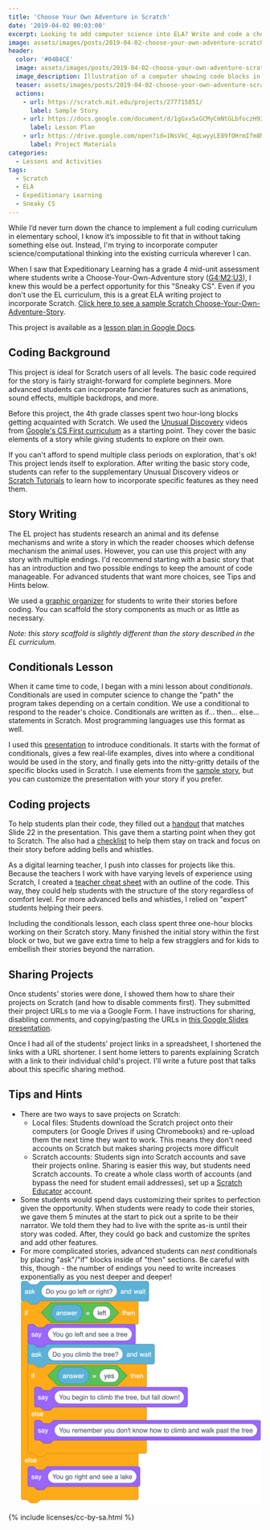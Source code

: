 ```yaml
---
title: 'Choose Your Own Adventure in Scratch'
date: '2019-04-02 00:03:00'
excerpt: Looking to add computer science into ELA? Write and code a choose your own adventure story in Scratch!
image: assets/images/posts/2019-04-02-choose-your-own-adventure-scratch/teaser.png
header:
  color: '#04B4CE'
  image: assets/images/posts/2019-04-02-choose-your-own-adventure-scratch/teaser.png
  image_description: Illustration of a computer showing code blocks in the style of the Scratch programming language next to an arrow that splits into two different heads.
  teaser: assets/images/posts/2019-04-02-choose-your-own-adventure-scratch/teaser.png
  actions:
    - url: https://scratch.mit.edu/projects/277715851/
      label: Sample Story
    - url: https://docs.google.com/document/d/1gGxvSxGCMyCmNtGLbfoczH93X2BPpLrCwxigmKe8ep8/edit
      label: Lesson Plan
    - url: https://drive.google.com/open?id=1NsVkC_4qLwyyLE89fOHrmIfm8MwNqGUL
      label: Project Materials
categories:
  - Lessons and Activities
tags:
  - Scratch
  - ELA
  - Expeditionary Learning
  - Sneaky CS
---
```


While I’d never turn down the chance to implement a full coding curriculum in elementary school, I know it’s impossible to fit that in without taking something else out. Instead, I'm trying to incorporate computer science/computational thinking into the existing curricula wherever I can.

When I saw that Expeditionary Learning has a grade 4 mid-unit assessment where students write a Choose-Your-Own-Adventure story ([G4:M2:U3](https://curriculum.eleducation.org/curriculum/ela/grade-4/module-2/unit-3/lesson-8)), I knew this would be a perfect opportunity for this "Sneaky CS".  Even if you don't use the EL curriculum, this is a great ELA writing project to incorporate Scratch.  [Click here to see a sample Scratch Choose-Your-Own-Adventure-Story](https://scratch.mit.edu/projects/277715851/).

This project is available as a [lesson plan in Google Docs](https://docs.google.com/document/d/1gGxvSxGCMyCmNtGLbfoczH93X2BPpLrCwxigmKe8ep8/edit#).

## Coding Background
This project is ideal for Scratch users of all levels. The basic code required for the story is fairly straight-forward for complete beginners. More advanced students can incorporate fancier features such as animations, sound effects, multiple backdrops, and more.

Before this project, the 4th grade classes spent two hour-long blocks getting acquainted with Scratch. We used the [Unusual Discovery](https://csfirst.withgoogle.com/c/cs-first/en/an-unusual-discovery/an-unusual-discovery/an-unusual-discovery.html) videos from [Google's CS First curriculum](https://csfirst.withgoogle.com/s/en/home) as a starting point. They cover the basic elements of a story while giving students to explore on their own. 

If you can't afford to spend multiple class periods on exploration, that's ok! This project lends itself to exploration. After writing the basic story code, students can refer to the supplementary Unusual Discovery videos or [Scratch Tutorials](https://scratch.mit.edu/projects/editor/?tutorial=all) to learn how to incorporate specific features as they need them.

## Story Writing
The EL project has students research an animal and its defense mechanisms and write a story in which the reader chooses which defense mechanism the animal uses. However, you can use this project with any story with multiple endings. I'd recommend starting with a basic story that has an introduction and two possible endings to keep the amount of code manageable. For advanced students that want more choices, see Tips and Hints below.

We used a [graphic organizer](https://docs.google.com/document/d/1ZIUIGAv46XKC4bq00eX7V72QOpTyUBqSLYgiT1CwbSQ/edit#/) for students to write their stories before coding. You can scaffold the story components as much or as little as necessary.

_Note: this story scaffold is slightly different than the story described in the EL curriculum._

## Conditionals Lesson
When it came time to code, I began with a mini lesson about _conditionals_. Conditionals are used in computer science to change the "path" the program takes depending on a certain condition. We use a conditional to respond to the reader's choice. Conditionals are written as if… then… else… statements in Scratch. Most programming languages use this format as well.

I used this [presentation](https://docs.google.com/presentation/d/1Fp7rwTa8_ndSC1v7oIsvVnm8D1I-jmd8Jqm4gykdlzw/edit#slide=id.p) to introduce conditionals. It starts with the format of conditionals, gives a few real-life examples, dives into where a conditional would be used in the story, and finally gets into the nitty-gritty details of the specific blocks used in Scratch. I use elements from the [sample story](https://scratch.mit.edu/projects/277715851/), but you can customize the presentation with your story if you prefer.

## Coding projects
To help students plan their code, they filled out a [handout](https://docs.google.com/document/d/1hJiIusp6xw7kxhTjD4VvlCGkm8YNcsuLaZjeWoTSH-M/edit) that matches Slide 22 in the presentation. This gave them a starting point when they got to Scratch. The also had a [checklist](https://docs.google.com/document/d/1HmjKPo3sjbh_vCdHpeU7bLwrYb37wggf8R7V6VF2X0g/edit#) to help them stay on track and focus on their story before adding bells and whistles.

As a digital learning teacher, I push into classes for projects like this. Because the teachers I work with have varying levels of experience using Scratch, I created a [teacher cheat sheet](https://docs.google.com/document/d/1_0PlJEVGJpvJIYTAlE45ONdizCtKB5UeO1kfOIks3As/edit#) with an outline of the code. This way, they could help students with the structure of the story regardless of comfort level. For more advanced bells and whistles, I relied on "expert" students helping their peers.

Including the conditionals lesson, each class spent three one-hour blocks working on their Scratch story. Many finished the initial story within the first block or two, but we gave extra time to help a few stragglers and for kids to embellish their stories beyond the narration.


## Sharing Projects
Once students' stories were done, I showed them how to share their projects on Scratch (and how to disable comments first). They submitted their project URLs to me via a Google Form.  I have instructions for sharing, disabling comments, and copying/pasting the URLs in [this Google Slides presentation](https://docs.google.com/presentation/d/1eNorb_fd6KgESFWU0xmTQuXaPaHiI-P56O3M8K3sB_0/edit).

Once I had all of the students' project links in a spreadsheet, I shortened the links with a URL shortener. I sent home letters to parents explaining Scratch with a link to their individual child's project. I'll write a future post that talks about this specific sharing method.

## Tips and Hints
* There are two ways to save projects on Scratch:
	* Local files: Students download the Scratch project onto their computers (or Google Drives if using Chromebooks) and re-upload them the next time they want to work. This means they don't need accounts on Scratch but makes sharing projects more difficult
	* Scratch accounts: Students sign into Scratch accounts and save their projects online. Sharing is easier this way, but students need Scratch accounts. To create a whole class worth of accounts (and bypass the need for student email addresses), set up a [Scratch Educator](https://scratch.mit.edu/educators) account.
* Some students would spend days customizing their sprites to perfection given the opportunity. When students were ready to code their stories, we gave them 5 minutes  at the start to pick out a sprite to be their narrator. We told them they had to live with the sprite as-is until their story was coded. After, they could go back and customize the sprites and add other features.
* For more complicated stories, advanced students can _nest_ conditionals by placing "ask"/"if" blocks inside of "then" sections. Be careful with this, though - the number of endings you need to write increases exponentially as you nest deeper and deeper!
![Screenshot of Scratch blocks showing a nested set of conditionals. The story asks the person to choose whether they want to go left or right. Going left asks if they want to climb a tree. If yes, they fall. Otherwise, they walk past the tree. If they chose to go right, they see a lake.](/assets/images/posts/2019-04-02-choose-your-own-adventure-scratch/scratch-nested-if.png)


{% include licenses/cc-by-sa.html %}